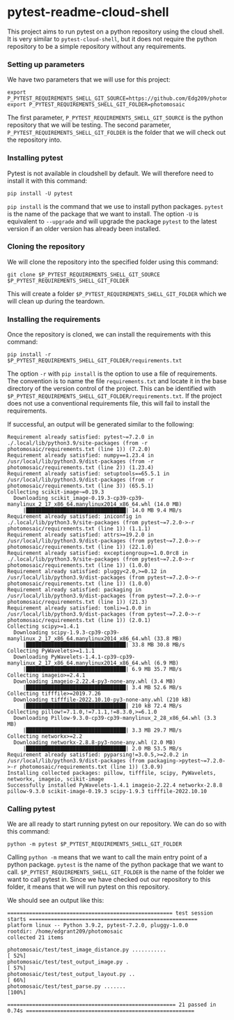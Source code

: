 # pytest-readme-cloud-shell

This project aims to run pytest on a python repository using the cloud shell.
It is very similar to `pytest-cloud-shell`, but it does not require the python repository to be a simple repository without any requirements.

### Setting up parameters

We have two parameters that we will use for this project:

```shell
export P_PYTEST_REQUIREMENTS_SHELL_GIT_SOURCE=https://github.com/Edg209/photomosaic.git
export P_PYTEST_REQUIREMENTS_SHELL_GIT_FOLDER=photomosaic
```

The first parameter, `P_PYTEST_REQUIREMENTS_SHELL_GIT_SOURCE` is the python repository that we will be testing.
The second parameter, `P_PYTEST_REQUIREMENTS_SHELL_GIT_FOLDER` is the folder that we will check out the repository into.

### Installing pytest

Pytest is not available in cloudshell by default. We will therefore need to install it with this command:

`pip install -U pytest`

`pip install` is the command that we use to install python packages. `pytest` is the name of the package that we want to install. The option `-U` is equivalent to `--upgrade` and will upgrade the package `pytest` to the latest version if an older version has already been installed.

### Cloning the repository

We will clone the repository into the specified folder using this command:

`git clone $P_PYTEST_REQUIREMENTS_SHELL_GIT_SOURCE $P_PYTEST_REQUIREMENTS_SHELL_GIT_FOLDER`

This will create a folder `$P_PYTEST_REQUIREMENTS_SHELL_GIT_FOLDER` which we will clean up during the teardown.

### Installing the requirements

Once the repository is cloned, we can install the requirements with this command:

`pip install -r $P_PYTEST_REQUIREMENTS_SHELL_GIT_FOLDER/requirements.txt`

The option `-r` with `pip install` is the option to use a file of requirements. The convention is to name the file `requirements.txt` and locate it in the base directory of the version control of the project. This can be identified with `$P_PYTEST_REQUIREMENTS_SHELL_GIT_FOLDER/requirements.txt`. If the project does not use a conventional requirements file, this will fail to install the requirements.

If successful, an output will be generated similar to the following:

```commandline
Requirement already satisfied: pytest~=7.2.0 in ./.local/lib/python3.9/site-packages (from -r photomosaic/requirements.txt (line 1)) (7.2.0)
Requirement already satisfied: numpy==1.23.4 in /usr/local/lib/python3.9/dist-packages (from -r photomosaic/requirements.txt (line 2)) (1.23.4)
Requirement already satisfied: setuptools==65.5.1 in /usr/local/lib/python3.9/dist-packages (from -r photomosaic/requirements.txt (line 3)) (65.5.1)
Collecting scikit-image~=0.19.3
  Downloading scikit_image-0.19.3-cp39-cp39-manylinux_2_17_x86_64.manylinux2014_x86_64.whl (14.0 MB)
     |████████████████████████████████| 14.0 MB 9.4 MB/s
Requirement already satisfied: iniconfig in ./.local/lib/python3.9/site-packages (from pytest~=7.2.0->-r photomosaic/requirements.txt (line 1)) (1.1.1)
Requirement already satisfied: attrs>=19.2.0 in /usr/local/lib/python3.9/dist-packages (from pytest~=7.2.0->-r photomosaic/requirements.txt (line 1)) (22.1.0)
Requirement already satisfied: exceptiongroup>=1.0.0rc8 in ./.local/lib/python3.9/site-packages (from pytest~=7.2.0->-r photomosaic/requirements.txt (line 1)) (1.0.0)
Requirement already satisfied: pluggy<2.0,>=0.12 in /usr/local/lib/python3.9/dist-packages (from pytest~=7.2.0->-r photomosaic/requirements.txt (line 1)) (1.0.0)
Requirement already satisfied: packaging in /usr/local/lib/python3.9/dist-packages (from pytest~=7.2.0->-r photomosaic/requirements.txt (line 1)) (21.3)
Requirement already satisfied: tomli>=1.0.0 in /usr/local/lib/python3.9/dist-packages (from pytest~=7.2.0->-r photomosaic/requirements.txt (line 1)) (2.0.1)
Collecting scipy>=1.4.1
  Downloading scipy-1.9.3-cp39-cp39-manylinux_2_17_x86_64.manylinux2014_x86_64.whl (33.8 MB)
     |████████████████████████████████| 33.8 MB 30.8 MB/s
Collecting PyWavelets>=1.1.1
  Downloading PyWavelets-1.4.1-cp39-cp39-manylinux_2_17_x86_64.manylinux2014_x86_64.whl (6.9 MB)
     |████████████████████████████████| 6.9 MB 35.7 MB/s
Collecting imageio>=2.4.1
  Downloading imageio-2.22.4-py3-none-any.whl (3.4 MB)
     |████████████████████████████████| 3.4 MB 52.6 MB/s
Collecting tifffile>=2019.7.26
  Downloading tifffile-2022.10.10-py3-none-any.whl (210 kB)
     |████████████████████████████████| 210 kB 72.4 MB/s
Collecting pillow!=7.1.0,!=7.1.1,!=8.3.0,>=6.1.0
  Downloading Pillow-9.3.0-cp39-cp39-manylinux_2_28_x86_64.whl (3.3 MB)
     |████████████████████████████████| 3.3 MB 29.7 MB/s
Collecting networkx>=2.2
  Downloading networkx-2.8.8-py3-none-any.whl (2.0 MB)
     |████████████████████████████████| 2.0 MB 53.5 MB/s
Requirement already satisfied: pyparsing!=3.0.5,>=2.0.2 in /usr/local/lib/python3.9/dist-packages (from packaging->pytest~=7.2.0->-r photomosaic/requirements.txt (line 1)) (3.0.9)
Installing collected packages: pillow, tifffile, scipy, PyWavelets, networkx, imageio, scikit-image
Successfully installed PyWavelets-1.4.1 imageio-2.22.4 networkx-2.8.8 pillow-9.3.0 scikit-image-0.19.3 scipy-1.9.3 tifffile-2022.10.10
```

### Calling pytest

We are all ready to start running pytest on our repository. We can do so with this command:

`python -m pytest $P_PYTEST_REQUIREMENTS_SHELL_GIT_FOLDER`

Calling `python -m` means that we want to call the main entry point of a python package. `pytest` is the name of the python package that we want to call. `$P_PYTEST_REQUIREMENTS_SHELL_GIT_FOLDER` is the name of the folder we want to call pytest in. Since we have checked out our repository to this folder, it means that we will run pytest on this repository.

We should see an output like this:

```commandline
===================================================== test session starts ======================================================
platform linux -- Python 3.9.2, pytest-7.2.0, pluggy-1.0.0
rootdir: /home/edgrant209/photomosaic
collected 21 items                                                                                                             

photomosaic/test/test_image_distance.py ...........                                                                      [ 52%]
photomosaic/test/test_output_image.py .                                                                                  [ 57%]
photomosaic/test/test_output_layout.py ..                                                                                [ 66%]
photomosaic/test/test_parse.py .......                                                                                   [100%]

====================================================== 21 passed in 0.74s ======================================================
```